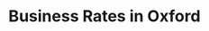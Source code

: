 ---
schema: default
title: Business Rates in Oxford
organization: Oxford City Council
notes: >-
  Information on Business Rates payable for properties in the Oxford
  administrative area. Some details have not been published; in particular,
  those instances where the relevant exemption under the Freedom of Information
  Act 2000 can be applied. The name of a Business Rates payer who is an
  individual is considered to be personal information.  Therefore, it is exempt
  from disclosure under Section 40 of the Freedom of Information Act. Empty
  property within the city and businesses in receipt of hardship relief are not
  identified in the data.  Information about Business Rates credits is not
  published on this page because the Council works on these credits on a weekly
  basis as part of its routine housekeeping process and as the amounts are
  constantly changing, any information provided will be immediately out-of-date,
  inaccurate and probably misleading.
resources:
  - name: Business Rates in Oxford
    url: 'https://oxopendata.github.io/business-rates-in-oxford'
    format: csv
license: 'https://www.nationalarchives.gov.uk/doc/open-government-licence/version/3/'
category:
  - Finance
  - Economy
maintainer: Oxford City Council
maintainer_email: opendata@oxford.gov.uk
---